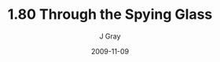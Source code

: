 ---
title: '1.80 Through the Spying Glass'
alt: 'Mysteries of the Arcana'
date: '2009-11-09'
author: 'J Gray'
artist: 'Keira'
chapter: '1 More Heavens and Earths'
filler: false
---